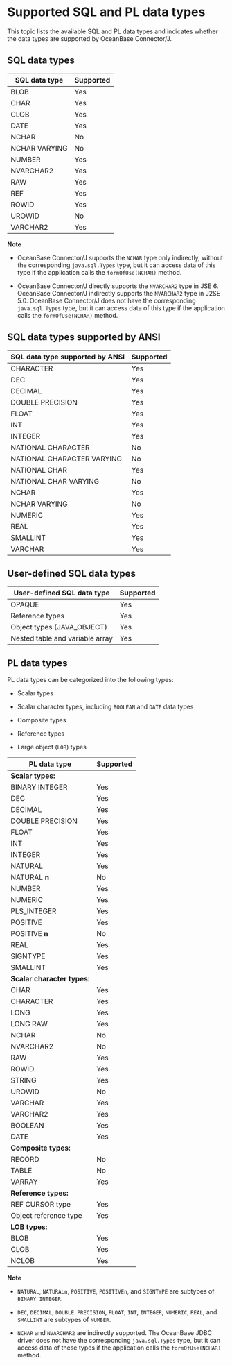 Supported SQL and PL data types 
====================================================

This topic lists the available SQL and PL data types and indicates whether the data types are supported by OceanBase Connector/J. 

SQL data types 
--------------------------------



| **SQL data type** | **Supported** |
|-------------------|---------------|
| BLOB              | Yes           |
| CHAR              | Yes           |
| CLOB              | Yes           |
| DATE              | Yes           |
| NCHAR             | No            |
| NCHAR VARYING     | No            |
| NUMBER            | Yes           |
| NVARCHAR2         | Yes           |
| RAW               | Yes           |
| REF               | Yes           |
| ROWID             | Yes           |
| UROWID            | No            |
| VARCHAR2          | Yes           |


**Note**



* OceanBase Connector/J supports the `NCHAR` type only indirectly, without the corresponding `java.sql.Types` type, but it can access data of this type if the application calls the `formOfUse(NCHAR)` method.

  

* OceanBase Connector/J directly supports the `NVARCHAR2` type in JSE 6. OceanBase Connector/J indirectly supports the `NVARCHAR2` type in J2SE 5.0. OceanBase Connector/J does not have the corresponding `java.sql.Types` type, but it can access data of this type if the application calls the `formOfUse(NCHAR)` method.

  




SQL data types supported by ANSI 
--------------------------------------------------



| **SQL data type supported by ANSI** | **Supported** |
|-------------------------------------|---------------|
| CHARACTER                           | Yes           |
| DEC                                 | Yes           |
| DECIMAL                             | Yes           |
| DOUBLE PRECISION                    | Yes           |
| FLOAT                               | Yes           |
| INT                                 | Yes           |
| INTEGER                             | Yes           |
| NATIONAL CHARACTER                  | No            |
| NATIONAL CHARACTER VARYING          | No            |
| NATIONAL CHAR                       | Yes           |
| NATIONAL CHAR VARYING               | No            |
| NCHAR                               | Yes           |
| NCHAR VARYING                       | No            |
| NUMERIC                             | Yes           |
| REAL                                | Yes           |
| SMALLINT                            | Yes           |
| VARCHAR                             | Yes           |



User-defined SQL data types 
---------------------------------------------



| **User-defined SQL data type**  | **Supported** |
|---------------------------------|---------------|
| OPAQUE                          | Yes           |
| Reference types                 | Yes           |
| Object types (JAVA_OBJECT)      | Yes           |
| Nested table and variable array | Yes           |



PL data types 
-------------------------------

PL data types can be categorized into the following types: 

* Scalar types

  

* Scalar character types, including `BOOLEAN` and `DATE` data types

  

* Composite types

  

* Reference types

  

* Large object (`LOB`) types

  




|   **PL data type**    | **Supported** |
|-----------------------|---------------|
| **Scalar types:**                    ||
| BINARY INTEGER        | Yes           |
| DEC                   | Yes           |
| DECIMAL               | Yes           |
| DOUBLE PRECISION      | Yes           |
| FLOAT                 | Yes           |
| INT                   | Yes           |
| INTEGER               | Yes           |
| NATURAL               | Yes           |
| NATURAL **n**         | No            |
| NUMBER                | Yes           |
| NUMERIC               | Yes           |
| PLS_INTEGER           | Yes           |
| POSITIVE              | Yes           |
| POSITIVE **n**        | No            |
| REAL                  | Yes           |
| SIGNTYPE              | Yes           |
| SMALLINT              | Yes           |
| **Scalar character types:**          ||
| CHAR                  | Yes           |
| CHARACTER             | Yes           |
| LONG                  | Yes           |
| LONG RAW              | Yes           |
| NCHAR                 | No            |
| NVARCHAR2             | No            |
| RAW                   | Yes           |
| ROWID                 | Yes           |
| STRING                | Yes           |
| UROWID                | No            |
| VARCHAR               | Yes           |
| VARCHAR2              | Yes           |
| BOOLEAN               | Yes           |
| DATE                  | Yes           |
| **Composite types:**                 ||
| RECORD                | No            |
| TABLE                 | No            |
| VARRAY                | Yes           |
| **Reference types:**                 ||
| REF CURSOR type       | Yes           |
| Object reference type | Yes           |
| **LOB types:**                       ||
| BLOB                  | Yes           |
| CLOB                  | Yes           |
| NCLOB                 | Yes           |


**Note**



* `NATURAL`, `NATURALn`, `POSITIVE`, `POSITIVEn`, and `SIGNTYPE` are subtypes of `BINARY INTEGER`.

  

* `DEC`, `DECIMAL`, `DOUBLE PRECISION`, `FLOAT`, `INT`, `INTEGER`, `NUMERIC`, `REAL`, and `SMALLINT` are subtypes of `NUMBER`.

  

* `NCHAR` and `NVARCHAR2` are indirectly supported. The OceanBase JDBC driver does not have the corresponding `java.sql.Types` type, but it can access data of these types if the application calls the `formOfUse(NCHAR)` method.

  



